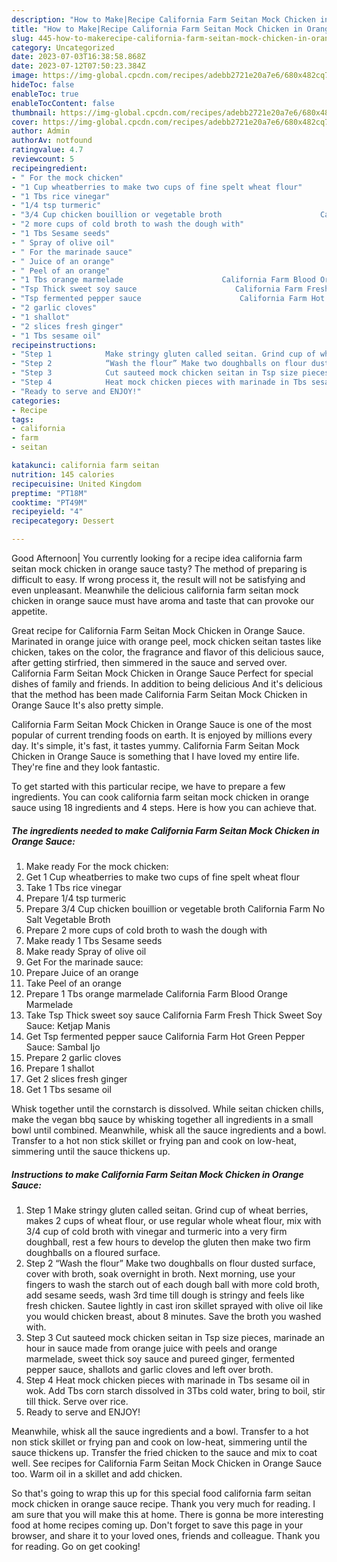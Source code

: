 ```yaml
---
description: "How to Make|Recipe California Farm Seitan Mock Chicken in Orange Sauce {That is Special"
title: "How to Make|Recipe California Farm Seitan Mock Chicken in Orange Sauce {That is Special"
slug: 445-how-to-makerecipe-california-farm-seitan-mock-chicken-in-orange-sauce-that-is-special
category: Uncategorized
date: 2023-07-03T16:38:58.868Z
date: 2023-07-12T07:50:23.384Z
image: https://img-global.cpcdn.com/recipes/adebb2721e20a7e6/680x482cq70/california-farm-seitan-mock-chicken-in-orange-sauce-recipe-main-photo.jpg
hideToc: false
enableToc: true
enableTocContent: false
thumbnail: https://img-global.cpcdn.com/recipes/adebb2721e20a7e6/680x482cq70/california-farm-seitan-mock-chicken-in-orange-sauce-recipe-main-photo.jpg
cover: https://img-global.cpcdn.com/recipes/adebb2721e20a7e6/680x482cq70/california-farm-seitan-mock-chicken-in-orange-sauce-recipe-main-photo.jpg
author: Admin
authorAv: notfound
ratingvalue: 4.7
reviewcount: 5
recipeingredient:
- " For the mock chicken"
- "1 Cup wheatberries to make two cups of fine spelt wheat flour"
- "1 Tbs rice vinegar"
- "1/4 tsp turmeric"
- "3/4 Cup chicken bouillion or vegetable broth                      California Farm No Salt Vegetable Broth"
- "2 more cups of cold broth to wash the dough with"
- "1 Tbs Sesame seeds"
- " Spray of olive oil"
- " For the marinade sauce"
- " Juice of an orange"
- " Peel of an orange"
- "1 Tbs orange marmelade                      California Farm Blood Orange Marmelade"
- "Tsp Thick sweet soy sauce                      California Farm Fresh Thick Sweet Soy Sauce Ketjap Manis"
- "Tsp fermented pepper sauce                      California Farm Hot Green Pepper Sauce Sambal Ijo"
- "2 garlic cloves"
- "1 shallot"
- "2 slices fresh ginger"
- "1 Tbs sesame oil"
recipeinstructions:
- "Step 1            Make stringy gluten called seitan. Grind cup of wheat berries, makes 2 cups of wheat flour, or use regular whole wheat flour, mix with 3/4 cup of cold broth with vinegar and turmeric into a very firm doughball, rest a few hours to develop the gluten then make two firm doughballs on a floured surface."
- "Step 2            “Wash the flour” Make two doughballs on flour dusted surface, cover with broth, soak overnight in broth. Next morning, use your fingers to wash the starch out of each dough ball with more cold broth, add sesame seeds, wash 3rd time till dough is stringy and feels like fresh chicken. Sautee lightly in cast iron skillet sprayed with olive oil like you would chicken breast, about 8 minutes. Save the broth you washed with."
- "Step 3            Cut sauteed mock chicken seitan in Tsp size pieces, marinade an hour in sauce made from orange juice with peels and orange marmelade, sweet thick soy sauce and pureed ginger, fermented pepper sauce, shallots and garlic cloves and left over broth."
- "Step 4            Heat mock chicken pieces with marinade in Tbs sesame oil in wok. Add Tbs corn starch dissolved in 3Tbs cold water, bring to boil, stir till thick. Serve over rice."
- "Ready to serve and ENJOY!"
categories:
- Recipe
tags:
- california
- farm
- seitan

katakunci: california farm seitan 
nutrition: 145 calories
recipecuisine: United Kingdom
preptime: "PT18M"
cooktime: "PT49M"
recipeyield: "4"
recipecategory: Dessert

---
```



Good Afternoon| You currently looking for a recipe idea california farm seitan mock chicken in orange sauce tasty? The method of preparing is difficult to easy. If wrong process it, the result will not be satisfying and even unpleasant. Meanwhile the delicious california farm seitan mock chicken in orange sauce must have aroma and taste that can provoke our appetite.





Great recipe for California Farm Seitan Mock Chicken in Orange Sauce. Marinated in orange juice with orange peel, mock chicken seitan tastes like chicken, takes on the color, the fragrance and flavor of this delicious sauce, after getting stirfried, then simmered in the sauce and served over. California Farm Seitan Mock Chicken in Orange Sauce Perfect for special dishes of family and friends. In addition to being delicious And it&#39;s delicious that the method has been made California Farm Seitan Mock Chicken in Orange Sauce It&#39;s also pretty simple.

California Farm Seitan Mock Chicken in Orange Sauce is one of the most popular of current trending foods on earth. It is enjoyed by millions every day. It's simple, it's fast, it tastes yummy. California Farm Seitan Mock Chicken in Orange Sauce is something that I have loved my entire life. They're fine and they look fantastic.


To get started with this particular recipe, we have to prepare a few ingredients. You can cook california farm seitan mock chicken in orange sauce using 18 ingredients and 4 steps. Here is how you can achieve that.

<!--inarticleads1-->

##### The ingredients needed to make California Farm Seitan Mock Chicken in Orange Sauce:

1. Make ready  For the mock chicken:
1. Get 1 Cup wheatberries to make two cups of fine spelt wheat flour
1. Take 1 Tbs rice vinegar
1. Prepare 1/4 tsp turmeric
1. Prepare 3/4 Cup chicken bouillion or vegetable broth                      California Farm No Salt Vegetable Broth
1. Prepare 2 more cups of cold broth to wash the dough with
1. Make ready 1 Tbs Sesame seeds
1. Make ready  Spray of olive oil
1. Get  For the marinade sauce:
1. Prepare  Juice of an orange
1. Take  Peel of an orange
1. Prepare 1 Tbs orange marmelade                      California Farm Blood Orange Marmelade
1. Take Tsp Thick sweet soy sauce                      California Farm Fresh Thick Sweet Soy Sauce: Ketjap Manis
1. Get Tsp fermented pepper sauce                      California Farm Hot Green Pepper Sauce: Sambal Ijo
1. Prepare 2 garlic cloves
1. Prepare 1 shallot
1. Get 2 slices fresh ginger
1. Get 1 Tbs sesame oil


Whisk together until the cornstarch is dissolved. While seitan chicken chills, make the vegan bbq sauce by whisking together all ingredients in a small bowl until combined. Meanwhile, whisk all the sauce ingredients and a bowl. Transfer to a hot non stick skillet or frying pan and cook on low-heat, simmering until the sauce thickens up. 

<!--inarticleads2-->

##### Instructions to make California Farm Seitan Mock Chicken in Orange Sauce:

1. Step 1            Make stringy gluten called seitan. Grind cup of wheat berries, makes 2 cups of wheat flour, or use regular whole wheat flour, mix with 3/4 cup of cold broth with vinegar and turmeric into a very firm doughball, rest a few hours to develop the gluten then make two firm doughballs on a floured surface.
1. Step 2            “Wash the flour” Make two doughballs on flour dusted surface, cover with broth, soak overnight in broth. Next morning, use your fingers to wash the starch out of each dough ball with more cold broth, add sesame seeds, wash 3rd time till dough is stringy and feels like fresh chicken. Sautee lightly in cast iron skillet sprayed with olive oil like you would chicken breast, about 8 minutes. Save the broth you washed with.
1. Step 3            Cut sauteed mock chicken seitan in Tsp size pieces, marinade an hour in sauce made from orange juice with peels and orange marmelade, sweet thick soy sauce and pureed ginger, fermented pepper sauce, shallots and garlic cloves and left over broth.
1. Step 4            Heat mock chicken pieces with marinade in Tbs sesame oil in wok. Add Tbs corn starch dissolved in 3Tbs cold water, bring to boil, stir till thick. Serve over rice.
1. Ready to serve and ENJOY!

Meanwhile, whisk all the sauce ingredients and a bowl. Transfer to a hot non stick skillet or frying pan and cook on low-heat, simmering until the sauce thickens up. Transfer the fried chicken to the sauce and mix to coat well. See recipes for California Farm Seitan Mock Chicken in Orange Sauce too. Warm oil in a skillet and add chicken. 

So that's going to wrap this up for this special food california farm seitan mock chicken in orange sauce recipe. Thank you very much for reading. I am sure that you will make this at home. There is gonna be more interesting food at home recipes coming up. Don't forget to save this page in your browser, and share it to your loved ones, friends and colleague. Thank you for reading. Go on get cooking!
